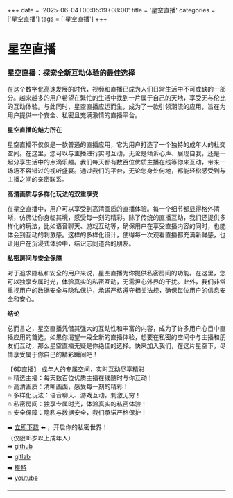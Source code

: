 +++
date = '2025-06-04T00:05:19+08:00'
title = '星空直播'
categories = ['星空直播']
tags = ['星空直播']
+++

# 星空直播

### 星空直播：探索全新互动体验的最佳选择

在这个数字化高速发展的时代，视频和直播已成为人们日常生活中不可或缺的一部分。越来越多的用户希望在繁忙的生活中找到一片属于自己的天地，享受无与伦比的互动体验。与此同时，星空直播应运而生，成为了一款引领潮流的应用，旨在为用户提供一个安全、私密且充满激情的直播平台。

**星空直播的魅力所在**

星空直播不仅仅是一款普通的直播应用，它为用户打造了一个独特的成年人的社交空间。在这里，您可以与主播进行实时互动，无论是倾诉心声、展现自我，还是一起分享生活中的点滴乐趣。我们每天都有数百位优质主播在线等你来互动，带来一场场不容错过的视听盛宴。通过我们的平台，无论您身处何地，都能轻松感受到与主播之间的亲密联系。

**高清画质与多样化玩法的双重享受**

在星空直播中，用户可以享受到高清画质的直播体验。每一个细节都显得格外清晰，仿佛让你身临其境，感受每一刻的精彩。除了传统的直播互动，我们还提供多样化的玩法，比如语音聊天、游戏互动等，确保用户在享受直播内容的同时，也能体会到互动的刺激感。这样的多样化设计，使得每一次观看直播都充满新鲜感，也让用户在沉浸式体验中，结识志同道合的朋友。

**私密房间与安全保障**

对于追求隐私和安全的用户来说，星空直播为你提供私密房间的功能。在这里，您可以独享专属时光，体验真实的私密互动，无需担心外界的干扰。此外，我们非常重视用户的数据安全与隐私保护，承诺严格遵守相关法规，确保每位用户的信息安全和安心。

**结论**

总而言之，星空直播凭借其强大的互动性和丰富的内容，成为了许多用户心目中直播应用的首选。如果你渴望一段全新的直播体验，想要在私密的空间中与主播和朋友们互动，那么星空直播无疑是你绝佳的选择。快来加入我们，在这片星空下，尽情享受属于你自己的精彩瞬间吧！

【6D直播】
成年人的专属空间，实时互动尽享精彩  
🔥 精选主播：每天数百位优质主播在线随时与你互动！  
🔥 高清画质：清晰画面，感受每一刻的精彩！  
🔥 多样化玩法：语音聊天、游戏互动，刺激无穷！  
🔥 私密房间：独享专属时光，体验真实的私密体验！  
🔥 安全保障：隐私与数据安全，我们承诺严格保护！  

➡️ [立即下载](https://down123.s3.ap-east-1.amazonaws.com/down/down.html?channelCode=blog) ⬅️ ，开启你的私密世界！  
（仅限18岁以上成年人）  
➡️ [github](https://aldult-live.github.io/)  
➡️ [gitlab](https://seo-09598d.gitlab.io/)  
➡️ [推特](https://x.com/wegame33)  
➡️ [youtube](https://www.youtube.com/@6Dlive)

---
